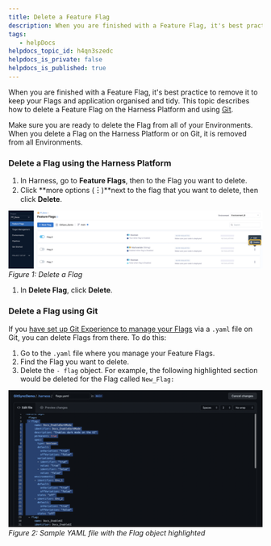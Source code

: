 ```yaml
---
title: Delete a Feature Flag
description: When you are finished with a Feature Flag, it's best practice to remove it to keep your Flags and application organised and tidy. This topic describes how to delete a Feature Flag on the Harness Plat…
tags: 
   - helpDocs
helpdocs_topic_id: h4qn3szedc
helpdocs_is_private: false
helpdocs_is_published: true
---
```


When you are finished with a Feature Flag, it's best practice to remove it to keep your Flags and application organised and tidy. This topic describes how to delete a Feature Flag on the Harness Platform and using [Git](../ff-git-experience/manage-featureflags-in-git-repos.md).


Make sure you are ready to delete the Flag from all of your Environments. When you delete a Flag on the Harness Platform or on Git, it is removed from all Environments.
### Delete a Flag using the Harness Platform


1. In Harness, go to **Feature Flags**, then to the Flag you want to delete.
2. Click **more options (****︙****)**next to the flag that you want to delete, then click **Delete**.


![A screenshot showing the Delete button for deleting a Flag on the Harness Platform.](./static/delete-a-feature-flag-00.png)
*Figure 1: Delete a Flag*


1. In **Delete Flag**, click **Delete**.


### Delete a Flag using Git


If you [have set up Git Experience to manage your Flags](../ff-git-experience/manage-featureflags-in-git-repos.md) via a `.yaml` file on Git, you can delete Flags from there. To do this:


1. Go to the `.yaml` file where you manage your Feature Flags.
2. Find the Flag you want to delete.
3. Delete the `- flag` object. For example, the following highlighted section would be deleted for the Flag called `New_Flag:`


![The .yaml file on Github. The flag object is highlighed for deletion. ](./static/delete-a-feature-flag-01.png)
*Figure 2: Sample YAML file with the Flag object highlighted*


